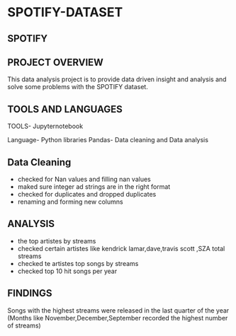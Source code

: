 # SPOTIFY-DATASET

## SPOTIFY 

## PROJECT OVERVIEW
 This data analysis project is to provide data driven insight and analysis and solve some problems with the SPOTIFY dataset.


## TOOLS AND LANGUAGES
TOOLS- Jupyternotebook

Language- Python
libraries
Pandas- Data cleaning and Data analysis


## Data Cleaning
- checked for Nan values and filling nan values
- maked sure integer ad strings are in the right format
- checked for duplicates and dropped duplicates
- renaming and forming new columns

## ANALYSIS
- the top artistes by streams
- checked certain artistes like kendrick lamar,dave,travis scott ,SZA total streams 
- checked te artistes top songs by streams
- checked top 10 hit songs per year

## FINDINGS
Songs with the highest streams were released in the last quarter of the year (Months like November,December,September recorded the highest number of streams)





